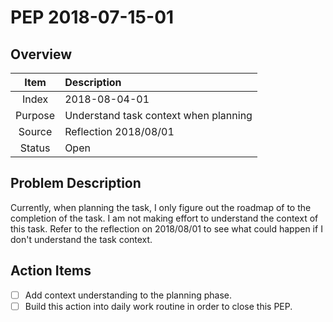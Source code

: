 # PEP 2018-07-15-01

## Overview

| Item | Description |
|:----:|:------------|
| Index | 2018-08-04-01 |
| Purpose | Understand task context when planning  |
| Source | Reflection 2018/08/01 |
| Status | Open |

## Problem Description

Currently, when planning the task, I only figure out the roadmap of to the completion of the task. I am not making effort to understand the context of this task. Refer to the reflection on 2018/08/01 to see what could happen if I don't understand the task context.

## Action Items

- [ ] Add context understanding to the planning phase.
- [ ] Build this action into daily work routine in order to close this PEP.
